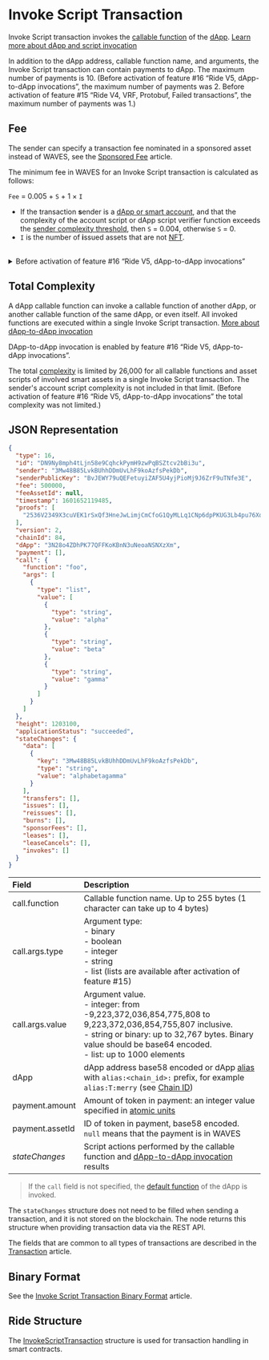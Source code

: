 # Invoke Script Transaction

Invoke Script transaction invokes the [callable function](/en/ride/functions/callable-function) of the [dApp](/en/blockchain/account/dapp). [Learn more about dApp and script invocation](/en/building-apps/smart-contracts/what-is-a-dapp)

In addition to the dApp address, callable function name, and arguments, the Invoke Script transaction can contain payments to dApp. The maximum number of payments is 10. (Before activation of feature #16 “Ride V5, dApp-to-dApp invocations”, the maximum number of payments was 2. Before activation of feature #15 “Ride V4, VRF, Protobuf, Failed transactions”, the maximum number of payments was 1.)

## Fee

The sender can specify a transaction fee nominated in a sponsored asset instead of WAVES, see the [Sponsored Fee](/en/blockchain/waves-protocol/sponsored-fee) article.

The minimum fee in WAVES for an Invoke Script transaction is calculated as follows:

`Fee` = 0.005 + `S` + 1  × `I`

* If the transaction **s**ender is a [dApp or smart account](/en/blockchain/account/dapp), and that the complexity of the account script or dApp script verifier function exceeds the [sender complexity threshold](/en/ride/limits/), then `S` = 0.004, otherwise `S` = 0.
* `I` is the number of **i**ssued assets that are not [NFT](/en/blockchain/token/non-fungible-token).

<br/>
<details><summary>Before activation of feature #16 “Ride V5, dApp-to-dApp invocations”</summary>

* The minimum fee was increased by 0.004 WAVES for each execution of asset script in payments and script actions.
* The extra fee of 0.004 WAVES was required for transactions sent from smart account or dApp regardless of the complexity of the account script or the presence and complexity of the dApp script verifier function.)
</details>

## Total Complexity

A dApp callable function can invoke a callable function of another dApp, or another callable function of the same dApp, or even itself. All invoked functions are executed within a single Invoke Script transaction. [More about dApp-to-dApp invocation](/en/ride/advanced/dapp-to-dapp)

DApp-to-dApp invocation is enabled by feature #16 “Ride V5, dApp-to-dApp invocations”.

The total [complexity](/en/ride/base-concepts/complexity) is limited by 26,000 for all callable functions and asset scripts of involved smart assets in a single Invoke Script transaction. The sender's account script complexity is not included in that limit. (Before activation of feature #16 “Ride V5, dApp-to-dApp invocations” the total complexity was not limited.)

<!-- ### Version 3

Version 3 of the Invoke Script transaction is added in node version 1.4.0 and enabled with feature #17 “Ride V6”. Versions 1.4.x are now available for [Stagenet](/en/blockchain/blockchain-network/) only.

`Fee` = (0.005 + `E`) × ⌈`С` / 10,000⌉ × + `S` + 0.004 × `P` + 0.004 × `A` + 1 × `I` + 0,004 × `N`,
`Fee` = 0.005 + `S` + 0.004 × `P` + 0.004 × `A` + 1 × `I` + 0,004 × `N`,


where:

   `E` is the **e**xtra fee specified in the `extraFeePerStep` field,

   `С` is the **c**omplexity of the callable function. `С`/10,000 rounded up to the nearest integer is the number of stages in the computation sequence. For details see the [Continued Computations](/en/ride/advanced/continuation) article. 

   `N` is the total number of **n**ested invocations via `invoke` function. For details see the [dApp-to-dApp Invocation](/en/ride/advanced/dapp-to-dapp) article.

<!-- > Continued computations and dApp-to-dApp invocation are mutually exclusive, that is, they cannot be initiated by the same transaction. -->

## JSON Representation

```json
{
  "type": 16,
  "id": "DN9Ny8mph4tLjn58e9CqhckPymH9zwPqBSZtcv2bBi3u",
  "sender": "3Mw48B85LvkBUhhDDmUvLhF9koAzfsPekDb",
  "senderPublicKey": "BvJEWY79uQEFetuyiZAF5U4yjPioMj9J6ZrF9uTNfe3E",
  "fee": 500000,
  "feeAssetId": null,
  "timestamp": 1601652119485,
  "proofs": [
    "2536V2349X3cuVEK1rSxQf3HneJwLimjCmCfoG1QyMLLq1CNp6dpPKUG3Lb4pu76XqLe3nWyo3HAEwGoALgBhxkF"
  ],
  "version": 2,
  "chainId": 84,
  "dApp": "3N28o4ZDhPK77QFFKoKBnN3uNeoaNSNXzXm",
  "payment": [],
  "call": {
    "function": "foo",
    "args": [
      {
        "type": "list",
        "value": [
          {
            "type": "string",
            "value": "alpha"
          },
          {
            "type": "string",
            "value": "beta"
          },
          {
            "type": "string",
            "value": "gamma"
          }
        ]
      }
    ]
  },
  "height": 1203100,
  "applicationStatus": "succeeded",
  "stateChanges": {
    "data": [
      {
        "key": "3Mw48B85LvkBUhhDDmUvLhF9koAzfsPekDb",
        "type": "string",
        "value": "alphabetagamma"
      }
    ],
    "transfers": [],
    "issues": [],
    "reissues": [],
    "burns": [],
    "sponsorFees": [],
    "leases": [],
    "leaseCancels": [],
    "invokes": []
  }
}
```

| Field | Description |
| :--- | :--- |
| call.function | Callable function name. Up to 255 bytes (1 character can take up to 4 bytes) |
| call.args.type | Argument type:<br>- binary<br>- boolean<br>- integer<br>- string<br>- list (lists are available after activation of feature #15) |
| call.args.value | Argument value.<br>- integer: from -9,223,372,036,854,775,808 to 9,223,372,036,854,755,807 inclusive.<br>- string or binary: up to 32,767 bytes. Binary value should be base64 encoded.<br>- list: up to 1000 elements |
| dApp | dApp address base58 encoded or dApp [alias](/en/blockchain/account/alias) with `alias:<chain_id>:` prefix, for example `alias:T:merry` (see [Chain ID](/en/blockchain/blockchain-network/#chain-id)) |
| payment.amount | Amount of token in payment: an integer value specified in [atomic units](/en/blockchain/token/#atomic-unit) |
| payment.assetId | ID of token in payment, base58 encoded. `null` means that the payment is in WAVES |
| *stateChanges* | Script actions performed by the callable function and [dApp-to-dApp invocation](/en/ride/advanced/dapp-to-dapp) results |

> If the `call` field is not specified, the [default function](/en/ride/functions/callable-function#default-callable-function) of the dApp is invoked.

The `stateChanges` structure does not need to be filled when sending a transaction, and it is not stored on the blockchain. The node returns this structure when providing transaction data via the REST API.

<!--| extraFeePerStep | Extra fee for each stage of computations, see the [Continued Computations](/en/ride/advanced/continuation) article. The extra fee is specified in the same token as the transaction fee, in atomic units. A value other than null or 0 is only valid when the version 5 dApp script is invoked. The field is added in transaction version 3 || сontinuationTransactionIds | List of the Continuation transactions in the computation sequence. The field is added in transaction version 3 |-->

The fields that are common to all types of transactions are described in the [Transaction](/en/blockchain/transaction/#json-representation) article.

## Binary Format

See the [Invoke Script Transaction Binary Format](/en/blockchain/binary-format/transaction-binary-format/invoke-script-transaction-binary-format) article.

## Ride Structure

The [InvokeScriptTransaction](/en/ride/structures/transaction-structures/invoke-script-transaction) structure is used for transaction handling in smart contracts.
